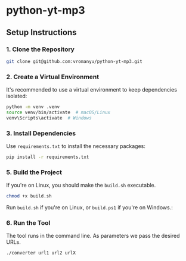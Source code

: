 # python-yt-mp3

## Setup Instructions

### 1. Clone the Repository
```sh
git clone git@github.com:vromanyu/python-yt-mp3.git
```

### 2. Create a Virtual Environment
It's recommended to use a virtual environment to keep dependencies isolated:
```sh
python -m venv .venv
source venv/bin/activate  # macOS/Linux
venv\Scripts\activate  # Windows
```

### 3. Install Dependencies
Use `requirements.txt` to install the necessary packages:
```sh
pip install -r requirements.txt
```

### 5. Build the Project
If you're on Linux, you should make the `build.sh` executable.
```sh
chmod +x build.sh
```
Run `build.sh` if you're on Linux, or `build.ps1` if you're on Windows.:

### 6. Run the Tool
The tool runs in the command line. As parameters we pass the desired URLs.
```sh
./converter url1 url2 urlX
```

